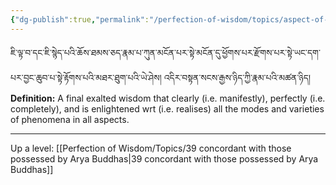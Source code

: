 ```yaml
---
{"dg-publish":true,"permalink":"/perfection-of-wisdom/topics/aspect-of-buddha/"}
---
```


ཇི་ལྟ་བ་དང་ཇི་སྙེད་པའི་ཆོས་ཐམས་ཅད་རྣམ་པ་ཀུན་མངོན་པར་སྟེ་མངོན་དུ་ཕྱོགས་པར་རྫོགས་པར་སྟེ་ཡང་དག་པར་བྱང་ཆུབ་པ་སྟེ་རྟོགས་པའི་མཐར་ཐུག་པའི་ཡེ་ཤེས། 
འདིར་བསྟན་སངས་རྒྱས་ཉིད་ཀྱི་རྣམ་པའི་མཚན་ཉིད།
**Definition:** A final exalted wisdom that clearly (i.e. manifestly), perfectly (i.e. completely), and is enlightened wrt (i.e. realises) all the modes and varieties of phenomena in all aspects.

---
Up a level: [[Perfection of Wisdom/Topics/39 concordant with those possessed by Arya Buddhas\|39 concordant with those possessed by Arya Buddhas]]